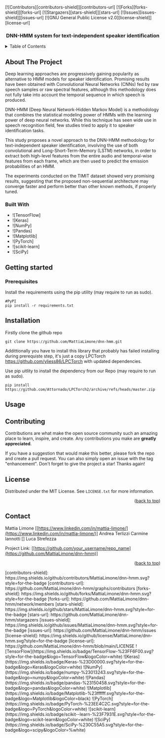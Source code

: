 
[![Contributors][contributors-shield]][contributors-url]
[![Forks][forks-shield]][forks-url]
[![Stargazers][stars-shield]][stars-url]
[![Issues][issues-shield]][issues-url]
[![GNU General Public License v2.0][license-shield]][license-url]

<h3 align="center">DNN-HMM system for text-independent speaker identification</h3>
<!-- TABLE OF CONTENTS -->
<details>
  <summary>Table of Contents</summary>
  <ol>
    <li>
      <a href="#about-the-project">About The Project</a>
      <ul>
        <li><a href="#built-with">Built With</a></li>
      </ul>
    </li>
    <li>
      <a href="#getting-started">Getting Started</a>
      <ul>
        <li><a href="#prerequisites">Prerequisites</a></li>
        <li><a href="#installation">Installation</a></li>
      </ul>
    </li>
    <li><a href="#contributing">Contributing</a></li>
    <li><a href="#license">License</a></li>
    <li><a href="#contact">Contact</a></li>
  </ol>
</details>

## About The Project
Deep learning approaches are progressively gaining popularity as alternative to HMM models for speaker identification. Promising results have been obtained with Convolutional Neural Networks (CNNs) fed by raw speech samples or raw spectral features, although this methodology does not fully take into account the temporal sequence in which speech is produced.
	
DNN-HMM (Deep Neural Network-Hidden Markov Model) is a methodology that combines the statistical modeling power of HMMs with the learning power of deep neural networks. While this technique has seen wide use in speech recognition field, few studies tried to apply it to speaker identification tasks.
	
This study proposes a novel approach to the DNN-HMM methodology for text-independent speaker identification, involving the use of both convolutional and Long-Short-Term-Memory (LSTM) networks, in order to extract both high-level features from the entire audio and temporal-wise features from each frame, which are then used to predict the emission probabilities of an HMM.
	
The experiments conducted on the TIMIT dataset showed very promising results, suggesting that the proposed non-sequential architecture may converge faster and perform better than other known methods, if properly tuned.

### Built With

* ![TensorFlow]
* ![Keras]
* ![NumPy]
* ![Pandas]
* ![Matplotlib]
* ![PyTorch]
* ![scikit-learn]
* ![SciPy]

## Getting started

### Prerequisites
Install the requirements using the pip utility (may require to run as sudo).

```
#PyPI
pip install -r requirements.txt
```

## Installation
Firstly clone the github repo
```
git clone https://github.com/MattiaLimone/dnn-hmm.git
```
Addittionally you have to install this library that probably has failed installing during prerequiste step, it's just a copy LPCTorch https://github.com/yliess86/LPCTorch with updated dependencies.

Use pip uitlity to install the dependency from our Repo (may require to run as sudo).
```
pip install https://github.com/Attornado/LPCTorch2/archive/refs/heads/master.zip
```
## Usage

## Contributing

Contributions are what make the open source community such an amazing place to learn, inspire, and create. Any contributions you make are **greatly appreciated**.

If you have a suggestion that would make this better, please fork the repo and create a pull request. You can also simply open an issue with the tag "enhancement".
Don't forget to give the project a star! Thanks again!

## License

Distributed under the MIT License. See `LICENSE.txt` for more information.

<p align="right">(<a href="#readme-top">back to top</a>)</p>

## Contact

Mattia Limone [[https://www.linkedin.com/in/mattia-limone/](https://www.linkedin.com/in/mattia-limone/)]
Andrea Terlizzi
Carmine Iannotti [[](https://www.linkedin.com/in/carmine-iannotti-aa031b232/)]
Luca Strefezza

Project Link: [[https://github.com/your_username/repo_name](https://github.com/MattiaLimone/dnn-hmm)]

<p align="right">(<a href="#readme-top">back to top</a>)</p>
<!-- MARKDOWN LINKS & IMAGES -->
<!-- https://www.markdownguide.org/basic-syntax/#reference-style-links -->
[contributors-shield]: https://img.shields.io/github/contributors/MattiaLimone/dnn-hmm.svg?style=for-the-badge
[contributors-url]: https://github.com/MattiaLimone/dnn-hmm/graphs/contributors
[forks-shield]: https://img.shields.io/github/forks/MattiaLimone/dnn-hmm.svg?style=for-the-badge
[forks-url]: https://github.com/MattiaLimone/dnn-hmm/network/members
[stars-shield]: https://img.shields.io/github/stars/MattiaLimone/dnn-hmm.svg?style=for-the-badge
[stars-url]: https://github.com/MattiaLimone/dnn-hmm/stargazers
[issues-shield]: https://img.shields.io/github/issues/MattiaLimone/dnn-hmm.svg?style=for-the-badge
[issues-url]: https://github.com/MattiaLimone/dnn-hmm/issues
[license-shield]: https://img.shields.io/github/license/MattiaLimone/dnn-hmm.svg?style=for-the-badge
[license-url]: https://github.com/MattiaLimone/dnn-hmm/blob/main/LICENSE
![TensorFlow](https://img.shields.io/badge/TensorFlow-%23FF6F00.svg?style=for-the-badge&logo=TensorFlow&logoColor=white)
![Keras](https://img.shields.io/badge/Keras-%23D00000.svg?style=for-the-badge&logo=Keras&logoColor=white)
![NumPy](https://img.shields.io/badge/numpy-%23013243.svg?style=for-the-badge&logo=numpy&logoColor=white)
![Pandas](https://img.shields.io/badge/pandas-%23150458.svg?style=for-the-badge&logo=pandas&logoColor=white)
![Matplotlib](https://img.shields.io/badge/Matplotlib-%23ffffff.svg?style=for-the-badge&logo=Matplotlib&logoColor=black)
![PyTorch](https://img.shields.io/badge/PyTorch-%23EE4C2C.svg?style=for-the-badge&logo=PyTorch&logoColor=white)
![scikit-learn](https://img.shields.io/badge/scikit--learn-%23F7931E.svg?style=for-the-badge&logo=scikit-learn&logoColor=white)
![SciPy](https://img.shields.io/badge/SciPy-%230C55A5.svg?style=for-the-badge&logo=scipy&logoColor=%white)

